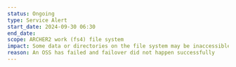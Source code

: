 ```yaml
---
status: Ongoing
type: Service Alert
start_date: 2024-09-30 06:30
end_date:
scope: ARCHER2 work (fs4) file system 
impact: Some data or directories on the file system may be inaccessible
reason: An OSS has failed and failover did not happen successfully
---
```

